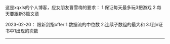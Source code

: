 


这是xqxls的个人博客，应女朋友曹雪梅的要求：
1.保证每天最多玩3把游戏
2.每天要跟新3篇文章

2023-02-20：
跟新剑指offer
1.数据流的中位数
2.连续子数组的最大和
3.1到n证书中1出现的次数

---

